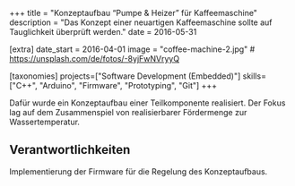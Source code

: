 +++
title = "Konzeptaufbau “Pumpe & Heizer” für Kaffeemaschine"
description = "Das Konzept einer neuartigen Kaffeemaschine sollte auf Tauglichkeit überprüft werden."
date = 2016-05-31

[extra]
date_start = 2016-04-01
image = "coffee-machine-2.jpg" # https://unsplash.com/de/fotos/-8yjFwNVryyQ

[taxonomies]
projects=["Software Development (Embedded)"]
skills=["C++", "Arduino", "Firmware", "Prototyping", "Git"]
+++

Dafür wurde ein Konzeptaufbau einer Teilkomponente realisiert. Der Fokus lag auf dem Zusammenspiel von realisierbarer Fördermenge zur Wassertemperatur.

## Verantwortlichkeiten

Implementierung der Firmware für die Regelung des Konzeptaufbaus.
